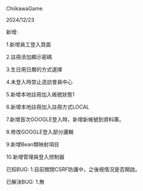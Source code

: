 ChiikawaGame

2024/12/23

新增:

1.新增員工登入頁面

2.註冊添加顯示密碼

3.生日用日曆的方式選擇

4.未登入時禁止造訪會員中心

5.新增本地註冊加入帳號狀態1

6.新增本地註冊加入註冊方式LOCAL

7.新增首次GOOGLE登入時，新增新帳號到資料庫。

8.修改GOOGLE登入部分邏輯

9.新增Bean類映射項目

10.新增管理員登入控制器

已知BUG:
1.目前關閉CSRF防護中，之後視情況是否開啟。

已解決BUG:
1.無
